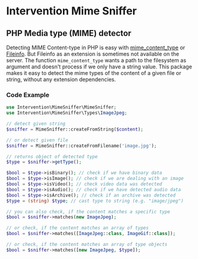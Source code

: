 # Intervention Mime Sniffer
## PHP Media type (MIME) detector

Detecting MIME Content-type in PHP is easy with [mime_content_type](https://www.php.net/manual/en/function.mime-content-type.php) or [Fileinfo](https://www.php.net/manual/en/book.fileinfo.php). But Fileinfo as an extension is sometimes not available on the server. The function `mime_content_type` wants a path to the filesystem as argument and doesn't process if we only have a string value. This package makes it easy to detect the mime types of the content of a given file or string, without any extension dependencies. 

### Code Example

```php
use Intervention\MimeSniffer\MimeSniffer;
use Intervention\MimeSniffer\Types\ImageJpeg;

// detect given string
$sniffer = MimeSniffer::createFromString($content);

// or detect given file
$sniffer = MimeSniffer::createFromFilename('image.jpg');

// returns object of detected type 
$type = $sniffer->getType(); 

$bool = $type->isBinary(); // check if we have binary data
$bool = $type->isImage(); // check if we are dealing with an image
$bool = $type->isVideo(); // check video data was detected
$bool = $type->isAudio(); // check if we have detected audio data
$bool = $type->isArchive(); // check if an archive was detected
$type = (string) $type; // cast type to string (e.g. "image/jpeg")

// you can also check, if the content matches a specific type
$bool = $sniffer->matches(new ImageJpeg);

// or check, if the content matches an array of types
$bool = $sniffer->matches([ImageJpeg::class, ImageGif::class]);

// or check, if the content matches an array of type objects
$bool = $sniffer->matches([new ImageJpeg, $type]);
```
